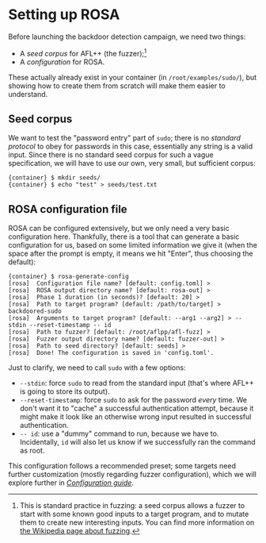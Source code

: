 # Setting up ROSA

Before launching the backdoor detection campaign, we need two things:
- A _seed corpus_ for AFL++ (the fuzzer);[^seed_corpus]
- A _configuration_ for ROSA.

These actually already exist in your container (in `/root/examples/sudo/`), but showing how to
create them from scratch will make them easier to understand.

## Seed corpus
We want to test the "password entry" part of `sudo`; there is no _standard protocol_ to obey for
passwords in this case, essentially any string is a valid input. Since there is no standard seed
corpus for such a vague specification, we will have to use our own, very small, but sufficient
corpus:
```console
{container} $ mkdir seeds/
{container} $ echo "test" > seeds/test.txt
```

## ROSA configuration file
ROSA can be configured extensively, but we only need a very basic configuration here. Thankfully,
there is a tool that can generate a basic configuration for us, based on some limited information
we give it (when the space after the prompt is empty, it means we hit "Enter", thus choosing the
default):
```console
{container} $ rosa-generate-config
[rosa]  Configuration file name? [default: config.toml] >
[rosa]  ROSA output directory name? [default: rosa-out] >
[rosa]  Phase 1 duration (in seconds)? [default: 20] >
[rosa]  Path to target program? [default: /path/to/target] > backdoored-sudo
[rosa]  Arguments to target program? [default: --arg1 --arg2] > --stdin --reset-timestamp -- id
[rosa]  Path to fuzzer? [default: /root/aflpp/afl-fuzz] >
[rosa]  Fuzzer output directory name? [default: fuzzer-out] >
[rosa]  Path to seed directory? [default: seeds] >
[rosa]  Done! The configuration is saved in 'config.toml'.
```

Just to clarify, we need to call `sudo` with a few options:
- `--stdin`: force `sudo` to read from the standard input (that's where AFL++ is going to store its
  output).
- `--reset-timestamp`: force `sudo` to ask for the password _every_ time. We don't want it to
  "cache" a successful authentication attempt, because it might make it look like an otherwise
  wrong input resulted in successful authentication.
- `-- id`: use a "dummy" command to run, because we have to. Incidentally, `id` will also let us
  know if we successfully ran the command as root.

This configuration follows a recommended preset; some targets need further customization (mostly
regarding fuzzer configuration), which we will explore further in [_Configuration
guide_](./configuration_guide.md).

[^seed_corpus]: This is standard practice in fuzzing: a seed corpus allows a fuzzer to start with
    some known good inputs to a target program, and to mutate them to create new interesting
    inputs. You can find more information on [the Wikipedia page about
    fuzzing](https://en.wikipedia.org/wiki/Fuzzing#Reuse_of_existing_input_seeds).
